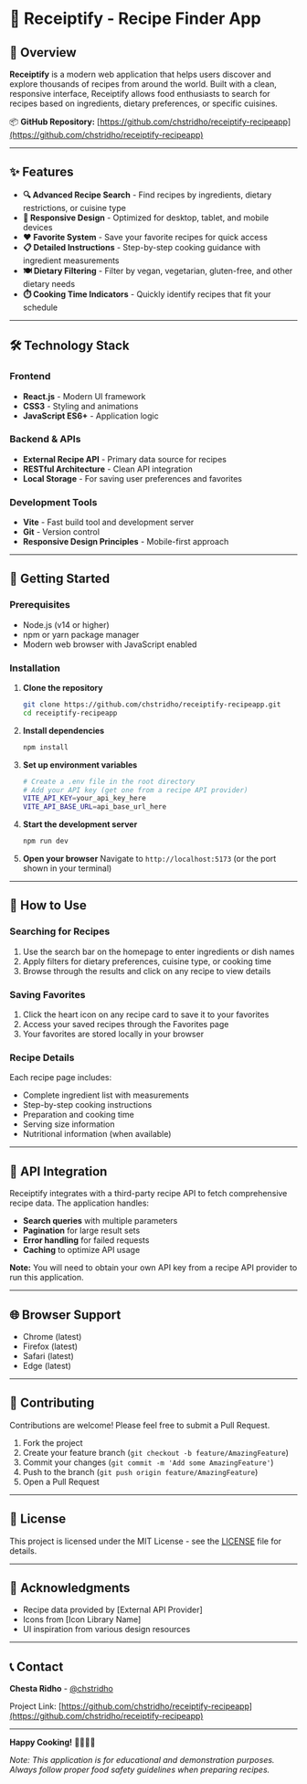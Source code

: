 # 🍳 Receiptify - Recipe Finder App


## 📖 Overview

**Receiptify** is a modern web application that helps users discover and explore thousands of recipes from around the world. Built with a clean, responsive interface, Receiptify allows food enthusiasts to search for recipes based on ingredients, dietary preferences, or specific cuisines.

📦 **GitHub Repository:** [https://github.com/chstridho/receiptify-recipeapp](https://github.com/chstridho/receiptify-recipeapp)

---

## ✨ Features

- **🔍 Advanced Recipe Search** - Find recipes by ingredients, dietary restrictions, or cuisine type
- **📱 Responsive Design** - Optimized for desktop, tablet, and mobile devices
- **❤️ Favorite System** - Save your favorite recipes for quick access
- **📋 Detailed Instructions** - Step-by-step cooking guidance with ingredient measurements
- **🍽️ Dietary Filtering** - Filter by vegan, vegetarian, gluten-free, and other dietary needs
- **⏱️ Cooking Time Indicators** - Quickly identify recipes that fit your schedule

---

## 🛠️ Technology Stack

### Frontend
- **React.js** - Modern UI framework
- **CSS3** - Styling and animations
- **JavaScript ES6+** - Application logic

### Backend & APIs
- **External Recipe API** - Primary data source for recipes
- **RESTful Architecture** - Clean API integration
- **Local Storage** - For saving user preferences and favorites

### Development Tools
- **Vite** - Fast build tool and development server
- **Git** - Version control
- **Responsive Design Principles** - Mobile-first approach

---

## 🚀 Getting Started

### Prerequisites
- Node.js (v14 or higher)
- npm or yarn package manager
- Modern web browser with JavaScript enabled

### Installation

1. **Clone the repository**
   ```bash
   git clone https://github.com/chstridho/receiptify-recipeapp.git
   cd receiptify-recipeapp
   ```

2. **Install dependencies**
   ```bash
   npm install
   ```

3. **Set up environment variables**
   ```bash
   # Create a .env file in the root directory
   # Add your API key (get one from a recipe API provider)
   VITE_API_KEY=your_api_key_here
   VITE_API_BASE_URL=api_base_url_here
   ```

4. **Start the development server**
   ```bash
   npm run dev
   ```

5. **Open your browser**
   Navigate to `http://localhost:5173` (or the port shown in your terminal)

---

## 🎯 How to Use

### Searching for Recipes
1. Use the search bar on the homepage to enter ingredients or dish names
2. Apply filters for dietary preferences, cuisine type, or cooking time
3. Browse through the results and click on any recipe to view details

### Saving Favorites
1. Click the heart icon on any recipe card to save it to your favorites
2. Access your saved recipes through the Favorites page
3. Your favorites are stored locally in your browser

### Recipe Details
Each recipe page includes:
- Complete ingredient list with measurements
- Step-by-step cooking instructions
- Preparation and cooking time
- Serving size information
- Nutritional information (when available)

---

## 🔧 API Integration

Receiptify integrates with a third-party recipe API to fetch comprehensive recipe data. The application handles:

- **Search queries** with multiple parameters
- **Pagination** for large result sets
- **Error handling** for failed requests
- **Caching** to optimize API usage

**Note:** You will need to obtain your own API key from a recipe API provider to run this application.

---

## 🌐 Browser Support

- Chrome (latest)
- Firefox (latest)
- Safari (latest)
- Edge (latest)

---

## 🤝 Contributing

Contributions are welcome! Please feel free to submit a Pull Request. 

1. Fork the project
2. Create your feature branch (`git checkout -b feature/AmazingFeature`)
3. Commit your changes (`git commit -m 'Add some AmazingFeature'`)
4. Push to the branch (`git push origin feature/AmazingFeature`)
5. Open a Pull Request

---

## 📄 License

This project is licensed under the MIT License - see the [LICENSE](LICENSE) file for details.

---

## 🙏 Acknowledgments

- Recipe data provided by [External API Provider]
- Icons from [Icon Library Name]
- UI inspiration from various design resources

---

## 📞 Contact

**Chesta Ridho** - [@chstridho](https://github.com/chstridho)

Project Link: [https://github.com/chstridho/receiptify-recipeapp](https://github.com/chstridho/receiptify-recipeapp)

---

**Happy Cooking!** 👨‍🍳👩‍🍳

*Note: This application is for educational and demonstration purposes. Always follow proper food safety guidelines when preparing recipes.*

